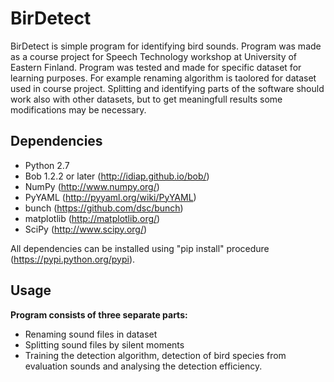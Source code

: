 BirDetect
=========

BirDetect is simple program for identifying bird sounds. Program was made as a course project for Speech Technology workshop at University of Eastern Finland. Program was tested and made for specific dataset for learning purposes. For example renaming algorithm is taolored for dataset used in course project. Splitting and identifying parts of the software should work also with other datasets, but to get meaningfull results some modifications may be necessary. 

Dependencies
------------

- Python 2.7
- Bob 1.2.2 or later (http://idiap.github.io/bob/)
- NumPy (http://www.numpy.org/)
- PyYAML (http://pyyaml.org/wiki/PyYAML)
- bunch (https://github.com/dsc/bunch)
- matplotlib (http://matplotlib.org/)
- SciPy (http://www.scipy.org/)

All dependencies can be installed using "pip install" procedure (https://pypi.python.org/pypi).


Usage
-----

**Program consists of three separate parts:**
- Renaming sound files in dataset
- Splitting sound files by silent moments
- Training the detection algorithm, detection of bird species from evaluation sounds and analysing the detection efficiency.


